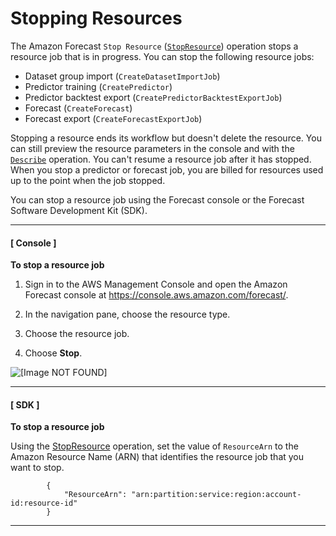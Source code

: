 # Stopping Resources<a name="stop-resource"></a>

 The Amazon Forecast `Stop Resource` \([`StopResource`](API_StopResource.md)\) operation stops a resource job that is in progress\. You can stop the following resource jobs: 
+ Dataset group import \(`CreateDatasetImportJob`\)
+ Predictor training \(`CreatePredictor`\)
+ Predictor backtest export \(`CreatePredictorBacktestExportJob`\)
+ Forecast \(`CreateForecast`\)
+ Forecast export \(`CreateForecastExportJob`\)

Stopping a resource ends its workflow but doesn't delete the resource\. You can still preview the resource parameters in the console and with the [`Describe`](API_Operations_Amazon_Forecast_Service.md) operation\. You can't resume a resource job after it has stopped\. When you stop a predictor or forecast job, you are billed for resources used up to the point when the job stopped\. 

You can stop a resource job using the Forecast console or the Forecast Software Development Kit \(SDK\)\.

------
#### [ Console ]

**To stop a resource job**

1. Sign in to the AWS Management Console and open the Amazon Forecast console at [https://console\.aws\.amazon\.com/forecast/](https://console.aws.amazon.com/forecast/)\.

1. In the navigation pane, choose the resource type\.

1. Choose the resource job\.

1. Choose **Stop**\.

![\[Image NOT FOUND\]](http://docs.aws.amazon.com/forecast/latest/dg/images/stopresource.png)

------
#### [ SDK ]

**To stop a resource job**

Using the [StopResource](API_StopResource.md) operation, set the value of `ResourceArn` to the Amazon Resource Name \(ARN\) that identifies the resource job that you want to stop\.

```
        { 
            "ResourceArn": "arn:partition:service:region:account-id:resource-id"
        }
```

------
